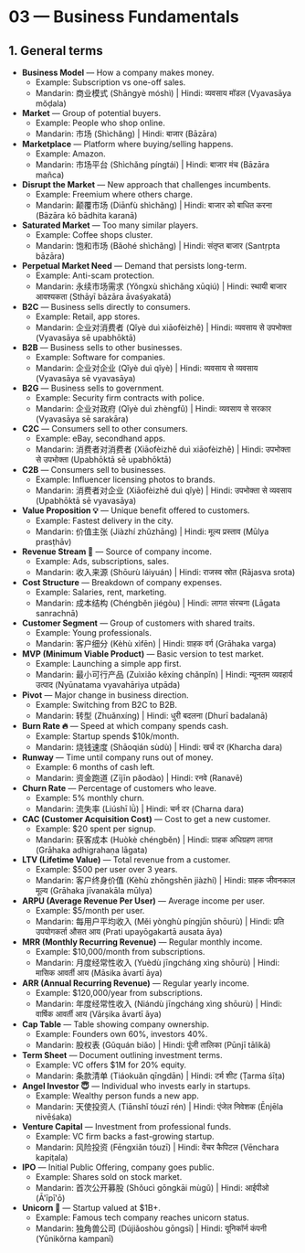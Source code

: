 # 03 — Business Fundamentals

## 1. General terms
- **Business Model** — How a company makes money.
  - Example: Subscription vs one-off sales.
  - Mandarin: 商业模式 (Shāngyè móshì) | Hindi: व्यवसाय मॉडल (Vyavasāya mŏḍala)
- **Market** — Group of potential buyers.
  - Example: People who shop online.
  - Mandarin: 市场 (Shìchǎng) | Hindi: बाजार (Bāzāra)
- **Marketplace** — Platform where buying/selling happens.
  - Example: Amazon.
  - Mandarin: 市场平台 (Shìchǎng píngtái) | Hindi: बाजार मंच (Bāzāra mañca)
- **Disrupt the Market** — New approach that challenges incumbents.
  - Example: Freemium where others charge.
  - Mandarin: 颠覆市场 (Diānfù shìchǎng) | Hindi: बाजार को बाधित करना (Bāzāra kō bādhita karanā)
- **Saturated Market** — Too many similar players.
  - Example: Coffee shops cluster.
  - Mandarin: 饱和市场 (Bǎohé shìchǎng) | Hindi: संतृप्त बाजार (Santṛpta bāzāra)
- **Perpetual Market Need** — Demand that persists long-term.
  - Example: Anti-scam protection.
  - Mandarin: 永续市场需求 (Yǒngxù shìchǎng xūqiú) | Hindi: स्थायी बाजार आवश्यकता (Sthāyī bāzāra āvaśyakatā)
- **B2C** — Business sells directly to consumers.
  - Example: Retail, app stores.
  - Mandarin: 企业对消费者 (Qǐyè duì xiāofèizhě) | Hindi: व्यवसाय से उपभोक्ता (Vyavasāya sē upabhōktā)
- **B2B** — Business sells to other businesses.
  - Example: Software for companies.
  - Mandarin: 企业对企业 (Qǐyè duì qǐyè) | Hindi: व्यवसाय से व्यवसाय (Vyavasāya sē vyavasāya)
- **B2G** — Business sells to government.
  - Example: Security firm contracts with police.
  - Mandarin: 企业对政府 (Qǐyè duì zhèngfǔ) | Hindi: व्यवसाय से सरकार (Vyavasāya sē sarakāra)
- **C2C** — Consumers sell to other consumers.
  - Example: eBay, secondhand apps.
  - Mandarin: 消费者对消费者 (Xiāofèizhě duì xiāofèizhě) | Hindi: उपभोक्ता से उपभोक्ता (Upabhōktā sē upabhōktā)
- **C2B** — Consumers sell to businesses.
  - Example: Influencer licensing photos to brands.
  - Mandarin: 消费者对企业 (Xiāofèizhě duì qǐyè) | Hindi: उपभोक्ता से व्यवसाय (Upabhōktā sē vyavasāya)
- **Value Proposition 💡** — Unique benefit offered to customers.
  - Example: Fastest delivery in the city.
  - Mandarin: 价值主张 (Jiàzhí zhǔzhāng) | Hindi: मूल्य प्रस्ताव (Mūlya prasṭhāv)
- **Revenue Stream 💸** — Source of company income.
  - Example: Ads, subscriptions, sales.
  - Mandarin: 收入来源 (Shōurù láiyuán) | Hindi: राजस्व स्रोत (Rājasva srota)
- **Cost Structure** — Breakdown of company expenses.
  - Example: Salaries, rent, marketing.
  - Mandarin: 成本结构 (Chéngběn jiégòu) | Hindi: लागत संरचना (Lāgata sanrachnā)
- **Customer Segment** — Group of customers with shared traits.
  - Example: Young professionals.
  - Mandarin: 客户细分 (Kèhù xìfēn) | Hindi: ग्राहक वर्ग (Grāhaka varga)
- **MVP (Minimum Viable Product)** — Basic version to test market.
  - Example: Launching a simple app first.
  - Mandarin: 最小可行产品 (Zuìxiǎo kěxíng chǎnpǐn) | Hindi: न्यूनतम व्यवहार्य उत्पाद (Nyūnatama vyavahāriya utpāda)
- **Pivot** — Major change in business direction.
  - Example: Switching from B2C to B2B.
  - Mandarin: 转型 (Zhuǎnxíng) | Hindi: धुरी बदलना (Dhurī badalanā)
- **Burn Rate 🔥** — Speed at which company spends cash.
  - Example: Startup spends $10k/month.
  - Mandarin: 烧钱速度 (Shāoqián sùdù) | Hindi: खर्च दर (Kharcha dara)
- **Runway** — Time until company runs out of money.
  - Example: 6 months of cash left.
  - Mandarin: 资金跑道 (Zījīn pǎodào) | Hindi: रनवे (Ranavē)
- **Churn Rate** — Percentage of customers who leave.
  - Example: 5% monthly churn.
  - Mandarin: 流失率 (Liúshī lǜ) | Hindi: चर्न दर (Charna dara)
- **CAC (Customer Acquisition Cost)** — Cost to get a new customer.
  - Example: $20 spent per signup.
  - Mandarin: 获客成本 (Huòkè chéngběn) | Hindi: ग्राहक अधिग्रहण लागत (Grāhaka adhigrahaṇa lāgata)
- **LTV (Lifetime Value)** — Total revenue from a customer.
  - Example: $500 per user over 3 years.
  - Mandarin: 客户终身价值 (Kèhù zhōngshēn jiàzhí) | Hindi: ग्राहक जीवनकाल मूल्य (Grāhaka jīvanakāla mūlya)
- **ARPU (Average Revenue Per User)** — Average income per user.
  - Example: $5/month per user.
  - Mandarin: 每用户平均收入 (Měi yònghù píngjūn shōurù) | Hindi: प्रति उपयोगकर्ता औसत आय (Prati upayōgakartā ausata āya)
- **MRR (Monthly Recurring Revenue)** — Regular monthly income.
  - Example: $10,000/month from subscriptions.
  - Mandarin: 月度经常性收入 (Yuèdù jīngcháng xìng shōurù) | Hindi: मासिक आवर्ती आय (Māsika āvartī āya)
- **ARR (Annual Recurring Revenue)** — Regular yearly income.
  - Example: $120,000/year from subscriptions.
  - Mandarin: 年度经常性收入 (Niándù jīngcháng xìng shōurù) | Hindi: वार्षिक आवर्ती आय (Vārṣika āvartī āya)
- **Cap Table** — Table showing company ownership.
  - Example: Founders own 60%, investors 40%.
  - Mandarin: 股权表 (Gǔquán biǎo) | Hindi: पूंजी तालिका (Pūnjī tālikā)
- **Term Sheet** — Document outlining investment terms.
  - Example: VC offers $1M for 20% equity.
  - Mandarin: 条款清单 (Tiáokuǎn qīngdān) | Hindi: टर्म शीट (Ṭarma śīṭa)
- **Angel Investor 😇** — Individual who invests early in startups.
  - Example: Wealthy person funds a new app.
  - Mandarin: 天使投资人 (Tiānshǐ tóuzī rén) | Hindi: एंजेल निवेशक (Ēnjēla nivēśaka)
- **Venture Capital** — Investment from professional funds.
  - Example: VC firm backs a fast-growing startup.
  - Mandarin: 风险投资 (Fēngxiǎn tóuzī) | Hindi: वेंचर कैपिटल (Vēnchara kapiṭala)
- **IPO** — Initial Public Offering, company goes public.
  - Example: Shares sold on stock market.
  - Mandarin: 首次公开募股 (Shǒucì gōngkāi mùgǔ) | Hindi: आईपीओ (Ā'īpī'ō)
- **Unicorn 🦄** — Startup valued at $1B+.
  - Example: Famous tech company reaches unicorn status.
  - Mandarin: 独角兽公司 (Dújiǎoshòu gōngsī) | Hindi: यूनिकॉर्न कंपनी (Yūnikŏrna kampanī)
